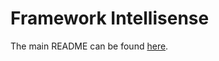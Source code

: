 # Framework Intellisense

The main README can be found [here](https://github.com/tomi/vscode-rf-language-server/tree/master/client).
